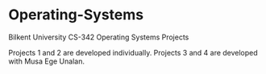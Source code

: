 # Operating-Systems
Bilkent University CS-342 Operating Systems Projects 

Projects 1 and 2 are developed individually.
Projects 3 and 4 are developed with Musa Ege Unalan.